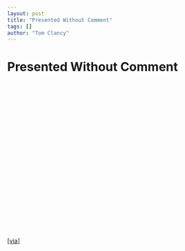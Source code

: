 ```yaml
---
layout: post
title: "Presented Without Comment"
tags: []
author: "Tom Clancy"
---
```


# Presented Without Comment

<object width="425" height="344"><param name="movie" value="http://www.youtube.com/v/EDyDz8WeiM4&hl=en&fs=1"></param><param name="allowFullScreen" value="true"></param><param name="allowscriptaccess" value="always"></param><embed src="http://www.youtube.com/v/EDyDz8WeiM4&hl=en&fs=1" type="application/x-shockwave-flash" allowscriptaccess="always" allowfullscreen="true" width="425" height="344"></embed></object>

<p><a href="http://www.chordstrike.com/2008/12/even-in-a-reces.html" onclick="window.open(this.href); return false;">[via]</a></p>

